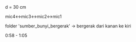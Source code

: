 d = 30 cm

mic4<->mic3<->mic2<->mic1

folder 'sumber_bunyi_bergerak' -> bergerak dari kanan ke kiri

0:58 - 1:05